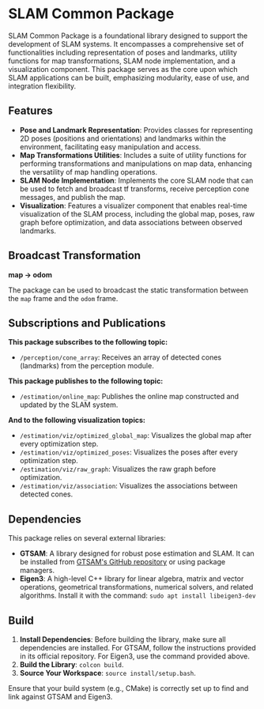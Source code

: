 # SLAM Common Package

SLAM Common Package is a foundational library designed to support the development of SLAM systems. It encompasses a comprehensive set of functionalities including representation of poses and landmarks, utility functions for map transformations, SLAM node implementation, and a visualization component. This package serves as the core upon which SLAM applications can be built, emphasizing modularity, ease of use, and integration flexibility.

## Features

- **Pose and Landmark Representation**: Provides classes for representing 2D poses (positions and orientations) and landmarks within the environment, facilitating easy manipulation and access.
- **Map Transformations Utilities**: Includes a suite of utility functions for performing transformations and manipulations on map data, enhancing the versatility of map handling operations.
- **SLAM Node Implementation**: Implements the core SLAM node that can be used to fetch and broadcast tf transforms, receive perception cone messages, and publish the map.
- **Visualization**: Features a visualizer component that enables real-time visualization of the SLAM process, including the global map, poses, raw graph before optimization, and data associations between observed landmarks.

## Broadcast Transformation

**map -> odom**

The package can be used to broadcast the static transformation between the `map` frame and the `odom` frame.

## Subscriptions and Publications

**This package subscribes to the following topic:**

- `/perception/cone_array`: Receives an array of detected cones (landmarks) from the perception module.

**This package publishes to the following topic:**

- `/estimation/online_map`: Publishes the online map constructed and updated by the SLAM system.

**And to the following visualization topics:**

- `/estimation/viz/optimized_global_map`: Visualizes the global map after every optimization step.
- `/estimation/viz/optimized_poses`: Visualizes the poses after every optimization step.
- `/estimation/viz/raw_graph`: Visualizes the raw graph before optimization.
- `/estimation/viz/association`: Visualizes the associations between detected cones.

## Dependencies

This package relies on several external libraries:

- **GTSAM**: A library designed for robust pose estimation and SLAM. It can be installed from [GTSAM's GitHub repository](https://github.com/borglab/gtsam) or using package managers.
- **Eigen3**: A high-level C++ library for linear algebra, matrix and vector operations, geometrical transformations, numerical solvers, and related algorithms. Install it with the command:
  `sudo apt install libeigen3-dev`

## Build

1. **Install Dependencies**: Before building the library, make sure all dependencies are installed. For GTSAM, follow the instructions provided in its official repository. For Eigen3, use the command provided above.
2. **Build the Library**: `colcon build`.
3. **Source Your Workspace**: `source install/setup.bash`.

Ensure that your build system (e.g., CMake) is correctly set up to find and link against GTSAM and Eigen3.

